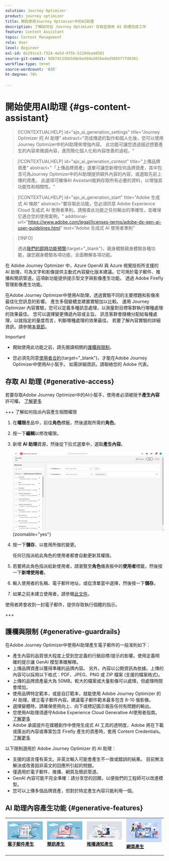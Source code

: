 ```yaml
---
solution: Journey Optimizer
product: journey optimizer
title: 開始使用Journey Optimizer中的AI助理
description: 了解如何在 Journey Optimizer 存取並使用 AI 助理完成工作
feature: Content Assistant
topic: Content Management
role: User
level: Beginner
exl-id: 6e291ce3-f324-4e5d-975b-5229dea4d581
source-git-commit: 9d87d133bb580ebed94a265beded5895f7fd0301
workflow-type: tm+mt
source-wordcount: '835'
ht-degree: 76%

---
```


# 開始使用AI助理 {#gs-content-assistant}

>[!CONTEXTUALHELP]
>id="ajo_ai_generation_settings"
>title="Journey Optimizer 的 AI 助理"
>abstract="完成傳遞的製作和個人化後，您可以使用Journey Optimizer中的AI助理來增強內容。 此功能可讓您透過描述想要產生的內容來微調內容，進而簡化個人化和內容改善的過程。"

>[!CONTEXTUALHELP]
>id="ajo_ai_generation_context"
>title="上傳品牌資產"
>abstract="「上傳品牌資產」選單可讓您新增任何品牌資產，其中包含可為Journey Optimizer中的AI助理提供額外內容的內容，或選取先前上傳的資產。 此選項可確保AI Assistant能夠存取所有必要的資料，以增強其功能性和相關性。"

>[!CONTEXTUALHELP]
>id="ajo_ai_generation_start"
>title="Adobe 生成式 AI 條款"
>abstract="要存取此功能，您必須同意 Adobe Experience Cloud 生成式 AI 使用者準則。請檢查此功能之任何輸出的準確性，並確保它適合您的使用案例。"
>additional-url="https://www.adobe.com/legal/licenses-terms/adobe-dx-gen-ai-user-guidelines.html" text="Adobe 生成式 AI 使用者準則"

>[!INFO]
>
>透過[我們的即時功能預覽](https://experienceleague.adobe.com/zh-hant/apps/journey-optimizer/ai-assistant-content-accelerator){target="_blank"}，親身體驗親身體驗各種功能，讓您親身體驗各項功能，全面瞭解各項功能。


在 Adobe Journey Optimizer 中，Azure OpenAI 與 Azure 視覺技術所支援的 AI 助理，可為文字和影像提供主動式內容變化版本建議。它可用於電子郵件、推播和簡訊管道。這項新功能提供提示型文字與影像產生功能。 透過 Adobe Firefly 管理影像產生功能。

在Adobe Journey Optimizer中使用AI助理，透過實驗不同的主要標題和影像來最佳化您訊息的影響。 產生多個變體並建置實驗加以比較。 運用 Journey Optimizer 內容實驗，您可以定義多種訊息處理，以測量對目標客群執行哪種處理的效果最佳。 您可以選擇變更傳遞內容或主旨。 訊息客群會隨機分配給每種處理，以就指定的量度而言，判斷哪種處理的效果最佳。 若要了解內容實驗的詳細資訊，請參閱[本章節](../content-management/content-experiment.md)。

>[!IMPORTANT]
>
>* 開始使用此功能之前，請先閱讀相關的[護欄與限制](#generative-guardrails)。
>
>
>* 您必須先同意[使用者合約](https://www.adobe.com/legal/licenses-terms/adobe-dx-gen-ai-user-guidelines.html){target="_blank"}，才能在Adobe Journey Optimizer中使用AI小幫手。 如需詳細資訊，請聯絡您的 Adobe 代表。

## 存取 AI 助理 {#generative-access}

若要存取Adobe Journey Optimizer中的AI小幫手，使用者必須被授予&#x200B;**產生內容**&#x200B;許可權。 [了解更多](../administration/permissions.md)

+++  了解如何指派內容產生相關權限

1. 在&#x200B;**權限**&#x200B;產品中，前往&#x200B;**角色**&#x200B;標籤，然後選取所需的&#x200B;**角色**。

1. 按一下&#x200B;**編輯**&#x200B;以修改權限。

1. 新增 **AI 助理**&#x200B;資源，然後從下拉式選單中，選取&#x200B;**產生內容**。

   ![](assets/gen-ai-role.png){zoomable="yes"}

1. 按一下&#x200B;**儲存**，以套用所做的變更。

   任何已指派給此角色的使用者都會自動更新其權限。

1. 若要將此角色指派給新使用者，請瀏覽至&#x200B;**角色**&#x200B;儀表板中的&#x200B;**使用者**&#x200B;標籤，然後按一下&#x200B;**新增使用者**。

1. 輸入使用者的名稱、電子郵件地址，或從清單當中選擇，然後按一下&#x200B;**儲存**。

1. 如果之前未建立使用者，請參閱[此文件](https://experienceleague.adobe.com/zh-hant/docs/experience-platform/access-control/abac/permissions-ui/users)。

使用者將會收到一封電子郵件，提供存取執行個體的指示。

+++

## 護欄與限制 {#generative-guardrails}

在Adobe Journey Optimizer中使用AI助理產生電子郵件的一般准則如下：

* 產生內容的品質很大程度上受到您定義的行銷目標/提示的影響。使用定義明確的提示讓 GenAI 模型準確解釋。  
* 上傳品牌資產以獲得準確的品牌內容。 另外，內容以公開資訊為依據。上傳的內容可以採用以下格式：PDF、JPEG、PNG 或 ZIP 檔案 (支援的檔案格式)。
* 上傳的品牌資產最大為 50MB。較大的檔案或大量影像可以處理，但處理時間會增加。
* 使用品牌特定範本，或是自訂範本，就能使用 Adobe Journey Optimizer 的 AI 助理，建立電子郵件內容。建議電子郵件範本最多包含 8-10 張影像。
* 選擇變體時，請確保使用向上、向下或標記圖示報告任何有問題的輸出。
* 您使用AI助理須遵守Adobe Experience Cloud Generative AI使用者指南。 [了解更多](https://www.adobe.com/legal/licenses-terms/adobe-dx-gen-ai-user-guidelines.html)
* Adobe 承諾提升在媒體創作中使用生成式 AI 工具的透明度，Adobe 將在下載或匯出的內容或專案包含 Firefly 產生的資產時，套用 Content Credentials。[了解更多](https://helpx.adobe.com/firefly/using/content-credentials.html)

以下限制適用於 Adobe Journey Optimizer 的 AI 助理：

* 支援的語言僅有英文。非英文輸入可能會產生不一致或錯誤的結果。 目前無法解決或改善因非英文的回應所引起的問題。
* 僅適用於電子郵件、推播、網頁及簡訊管道。
* GenAI 內容可能不完全準確：請分享您的回饋，以便我們的工程師可以改進模型。
* 您可以上傳多個品牌資產，但對於特定產生內容只能利用一個。


## AI 助理內容產生功能 {#generative-features}


<table style="table-layout:fixed"><tr style="border: 0;">
<td>
<a href="generative-email.md">
<img alt="電子郵件產生" src="assets/do-not-localize/text-genai.jpeg">
</a>
<div>
<a href="generative-email.md"><strong>電子郵件產生</strong></a>
</div>
<p>
</td>
<td>
<a href="generative-sms.md">
<img alt="簡訊產生" src="assets/do-not-localize/image-genai.jpeg">
</a>
<div><a href="generative-sms.md"><strong>簡訊產生</strong>
</div>
<p>
</td>
<td>
<a href="generative-push.md">
<img alt="推播產生" src="assets/do-not-localize/email-genai.jpeg">
</a>
<div>
<a href="generative-push.md"><strong>推播通知產生</strong></a>
</div>
<p></td>
<td>
<a href="generative-web.md">
<img alt="網頁產生" src="assets/do-not-localize/web-genai.jpeg">
</a>
<div><a href="generative-web.md"><strong>網頁產生</strong>
</div>
<p>
</td>
</tr></table>
